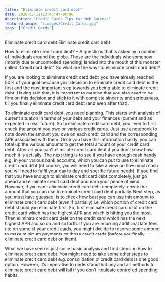 ```yaml
---
title: "Eliminate credit card debt"
date: 2020-12-11T13:43:47-08:00
description: "Credit_Cards Tips for Web Success"
featured_image: "/images/Credit_Cards.jpg"
tags: ["Credit Cards"]
---
```


Eliminate credit card debt 
Eliminate credit card debt

How to eliminate credit card debt? – A questions that is asked by a number of individuals around the globe. These are the individuals who somehow (mostly due to uncontrolled spending) landed into the mouth of this monster called ‘Credit card debt’. So what are the ways to eliminate credit card debt?

If you are looking to eliminate credit card debt, you have already reached 50% of your goal because your decision to eliminate credit card debt is the first and the most important step towards you being able to eliminate credit debt. Having said that, it is important to mention that you also need to be firm on this decision and stick to it with complete sincerity and seriousness, till you finally eliminate credit card debt (and even after that). 

To eliminate credit card debt, you need planning. This starts with analysis of current situation in terms of your debt and your finances (current and as expected in near future). So to eliminate credit card debt, you need to first check the amount you owe on various credit cards. Just use a notebook to note down the amount you owe on each credit card and the corresponding APR associated with them. Once you have this information handy, you can total up the various amounts to get the total amount of your credit card debt. After all, you can’t eliminate credit card debt if you don’t know how much it is actually. The next thing is to see if you have enough cash handy e.g. in your various bank accounts, which you can put to use to eliminate credit card debt (of course, you will need to take a view on how much cash you will need to fulfil your day to day and specific future needs). If you find that you have enough to eliminate credit card debt completely, just go ahead and eliminate credit card debt and earn your peace of mind. However, if you can’t eliminate credit card debt completely, check the amount that you can use to eliminate credit card debt partially. Next step, as you must have guessed, is to check how best you can use this amount to eliminate credit card debt (even if partially) i.e. which portion of credit card debt should you eliminate first. So, first eliminate credit card debt on the credit card which has the highest APR and which is hitting you the most. Then eliminate credit card debt on the credit card which has the next highest APR and so on and so forth. If you are incurring additional late fees etc on some of your credit cards, you might decide to reserve some amount to make minimum payments on those credit cards (before you finally eliminate credit card debt on them). 

What we have seen is just some basic analysis and first steps on how to eliminate credit card debt. You might need to take some other steps to eliminate credit card debt e.g. consolidation of credit card debt is one good option. However, it’s imperative to understand that any and all methods to eliminate credit card debt will fail if you don’t inculcate controlled spending habits.

